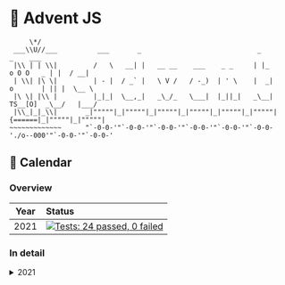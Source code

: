 # 🎄 Advent JS 

```
     \*/   
 ___\\U//___          ___       _                             _                   _    ___   
 |\\ | | \\|         /   \   __| |   __ __    ___    _ _     | |_      o O O   _ | |  / __|  
 | \\| |\ \|         | - |  / _` |   \ V /   / -_)  | ' \    |  _|    o       | || |  \__ \  
 |\ \| |\\ |         |_|_|  \__,_|   _\_/_   \___|  |_||_|   _\__|   TS__[O]  _\__/   |___/  
 |\\_|_|_\\|       _|"""""|_|"""""|_|"""""|_|"""""|_|"""""|_|"""""| {======|_|"""""|_|"""""| 
~~~~~~~~~~~~~      "`-0-0-'"`-0-0-'"`-0-0-'"`-0-0-'"`-0-0-'"`-0-0-'./o--000'"`-0-0-'"`-0-0-' 
```

## 📆 Calendar

### Overview

Year | Status 
---- | :----- 
2021 | [![Tests: 24 passed, 0 failed](https://img.shields.io/badge/-✔_24&#47;25_&#124;_✘_0-yellowgreen)](src/2021)


### In detail

<details>

<summary>
2021
</summary>

<p>

Day  | Status | Duration
---- | :----- | :-------
01 | [![Passing](https://img.shields.io/badge/-Passing-brightgreen)](src/2021/01) | 0.0566ms
02 | [![Passing](https://img.shields.io/badge/-Passing-brightgreen)](src/2021/02) | 0.0560ms
03 | [![Passing](https://img.shields.io/badge/-Passing-brightgreen)](src/2021/03) | 0.0567ms
04 | [![Passing](https://img.shields.io/badge/-Passing-brightgreen)](src/2021/04) | 0.0583ms
05 | [![Passing](https://img.shields.io/badge/-Passing-brightgreen)](src/2021/05) | 0.0593ms
06 | [![Passing](https://img.shields.io/badge/-Passing-brightgreen)](src/2021/06) | 0.0584ms
07 | [![Passing](https://img.shields.io/badge/-Passing-brightgreen)](src/2021/07) | 0.0582ms
08 | [![Passing](https://img.shields.io/badge/-Passing-brightgreen)](src/2021/08) | 0.0606ms
09 | [![Passing](https://img.shields.io/badge/-Passing-brightgreen)](src/2021/09) | 0.0626ms
10 | [![Passing](https://img.shields.io/badge/-Passing-brightgreen)](src/2021/10) | 0.0573ms
11 | [![Passing](https://img.shields.io/badge/-Passing-brightgreen)](src/2021/11) | 0.0504ms
12 | [![Passing](https://img.shields.io/badge/-Passing-brightgreen)](src/2021/12) | 0.0592ms
13 | [![Passing](https://img.shields.io/badge/-Passing-brightgreen)](src/2021/13) | 0.0519ms
14 | [![Passing](https://img.shields.io/badge/-Passing-brightgreen)](src/2021/14) | 0.0556ms
15 | [![Passing](https://img.shields.io/badge/-Passing-brightgreen)](src/2021/15) | 0.0561ms
16 | [![Passing](https://img.shields.io/badge/-Passing-brightgreen)](src/2021/16) | 0.0676ms
17 | [![Passing](https://img.shields.io/badge/-Passing-brightgreen)](src/2021/17) | 0.0629ms
18 | [![Passing](https://img.shields.io/badge/-Passing-brightgreen)](src/2021/18) | 0.0611ms
19 | [![Passing](https://img.shields.io/badge/-Passing-brightgreen)](src/2021/19) | 0.0488ms
20 | [![Passing](https://img.shields.io/badge/-Passing-brightgreen)](src/2021/20) | 0.0479ms
21 | [![Passing](https://img.shields.io/badge/-Passing-brightgreen)](src/2021/21) | 0.0463ms
22 | [![Passing](https://img.shields.io/badge/-Passing-brightgreen)](src/2021/22) | 0.0393ms
23 | [![Not_done](https://img.shields.io/badge/-Not_done-yellow)](src/2021/23) | 
24 | [![Passing](https://img.shields.io/badge/-Passing-brightgreen)](src/2021/24) | 0.0420ms
25 | [![Passing](https://img.shields.io/badge/-Passing-brightgreen)](src/2021/25) | 0.0423ms

</p>

</details>
